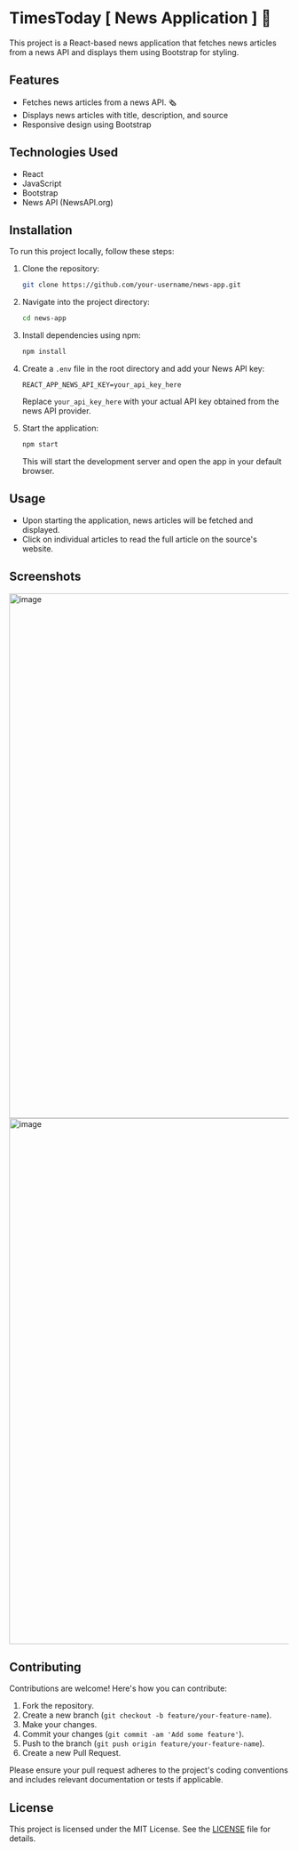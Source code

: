 # TimesToday [ News Application ] 📰

This project is a React-based news application that fetches news articles from a news API and displays them using Bootstrap for styling.

## Features

- Fetches news articles from a news API. 🗞
- Displays news articles with title, description, and source
- Responsive design using Bootstrap

## Technologies Used

- React
- JavaScript
- Bootstrap
- News API (NewsAPI.org)

## Installation

To run this project locally, follow these steps:

1. Clone the repository:

   ```bash
   git clone https://github.com/your-username/news-app.git
   ```

2. Navigate into the project directory:

   ```bash
   cd news-app
   ```

3. Install dependencies using npm:

   ```bash
   npm install
   ```

4. Create a `.env` file in the root directory and add your News API key:

   ```plaintext
   REACT_APP_NEWS_API_KEY=your_api_key_here
   ```

   Replace `your_api_key_here` with your actual API key obtained from the news API provider.

5. Start the application:

   ```bash
   npm start
   ```

   This will start the development server and open the app in your default browser.

## Usage

- Upon starting the application, news articles will be fetched and displayed.
- Click on individual articles to read the full article on the source's website.

## Screenshots

<img width="944" alt="image" src="https://github.com/Ankur-nbj/TimesToday/assets/108694248/b3202953-c6f8-4b26-941e-34303578afb7">
<img width="946" alt="image" src="https://github.com/Ankur-nbj/TimesToday/assets/108694248/9c6a4f3d-ebbc-4494-9f23-555e0bfbbf6f">


## Contributing

Contributions are welcome! Here's how you can contribute:

1. Fork the repository.
2. Create a new branch (`git checkout -b feature/your-feature-name`).
3. Make your changes.
4. Commit your changes (`git commit -am 'Add some feature'`).
5. Push to the branch (`git push origin feature/your-feature-name`).
6. Create a new Pull Request.

Please ensure your pull request adheres to the project's coding conventions and includes relevant documentation or tests if applicable.

## License

This project is licensed under the MIT License. See the [LICENSE](LICENSE) file for details.

